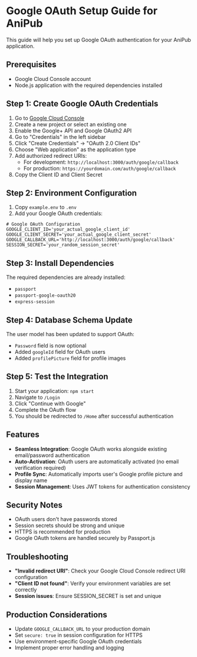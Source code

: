 # Google OAuth Setup Guide for AniPub

This guide will help you set up Google OAuth authentication for your AniPub application.

## Prerequisites

- Google Cloud Console account
- Node.js application with the required dependencies installed

## Step 1: Create Google OAuth Credentials

1. Go to [Google Cloud Console](https://console.cloud.google.com/)
2. Create a new project or select an existing one
3. Enable the Google+ API and Google OAuth2 API
4. Go to "Credentials" in the left sidebar
5. Click "Create Credentials" → "OAuth 2.0 Client IDs"
6. Choose "Web application" as the application type
7. Add authorized redirect URIs:
   - For development: `http://localhost:3000/auth/google/callback`
   - For production: `https://yourdomain.com/auth/google/callback`
8. Copy the Client ID and Client Secret

## Step 2: Environment Configuration

1. Copy `example.env` to `.env`
2. Add your Google OAuth credentials:

```env
# Google OAuth Configuration
GOOGLE_CLIENT_ID='your_actual_google_client_id'
GOOGLE_CLIENT_SECRET='your_actual_google_client_secret'
GOOGLE_CALLBACK_URL='http://localhost:3000/auth/google/callback'
SESSION_SECRET='your_random_session_secret'
```

## Step 3: Install Dependencies

The required dependencies are already installed:
- `passport`
- `passport-google-oauth20`
- `express-session`

## Step 4: Database Schema Update

The user model has been updated to support OAuth:
- `Password` field is now optional
- Added `googleId` field for OAuth users
- Added `profilePicture` field for profile images

## Step 5: Test the Integration

1. Start your application: `npm start`
2. Navigate to `/Login`
3. Click "Continue with Google"
4. Complete the OAuth flow
5. You should be redirected to `/Home` after successful authentication

## Features

- **Seamless Integration**: Google OAuth works alongside existing email/password authentication
- **Auto-Activation**: OAuth users are automatically activated (no email verification required)
- **Profile Sync**: Automatically imports user's Google profile picture and display name
- **Session Management**: Uses JWT tokens for authentication consistency

## Security Notes

- OAuth users don't have passwords stored
- Session secrets should be strong and unique
- HTTPS is recommended for production
- Google OAuth tokens are handled securely by Passport.js

## Troubleshooting

- **"Invalid redirect URI"**: Check your Google Cloud Console redirect URI configuration
- **"Client ID not found"**: Verify your environment variables are set correctly
- **Session issues**: Ensure SESSION_SECRET is set and unique

## Production Considerations

- Update `GOOGLE_CALLBACK_URL` to your production domain
- Set `secure: true` in session configuration for HTTPS
- Use environment-specific Google OAuth credentials
- Implement proper error handling and logging
